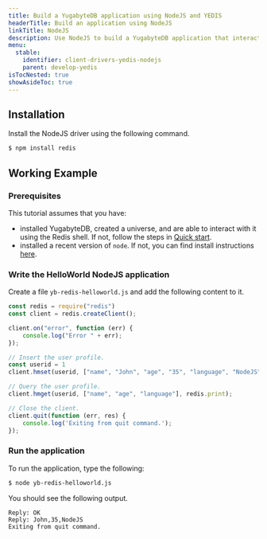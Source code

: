 ```yaml
---
title: Build a YugabyteDB application using NodeJS and YEDIS
headerTitle: Build an application using NodeJS
linkTitle: NodeJS
description: Use NodeJS to build a YugabyteDB application that interacts with YEDIS
menu:
  stable:
    identifier: client-drivers-yedis-nodejs
    parent: develop-yedis
isTocNested: true
showAsideToc: true
---
```


## Installation

Install the NodeJS driver using the following command.

```sh
$ npm install redis
```

## Working Example

### Prerequisites

This tutorial assumes that you have:

- installed YugabyteDB, created a universe, and are able to interact with it using the Redis shell. If not, follow the steps in [Quick start](../../../../quick-start/).
- installed a recent version of `node`. If not, you can find install instructions [here](https://nodejs.org/en/download/).

### Write the HelloWorld NodeJS application

Create a file `yb-redis-helloworld.js` and add the following content to it.

```js
const redis = require("redis")
const client = redis.createClient();

client.on("error", function (err) {
    console.log("Error " + err);
});

// Insert the user profile.
const userid = 1
client.hmset(userid, ["name", "John", "age", "35", "language", "NodeJS"], redis.print);

// Query the user profile.
client.hmget(userid, ["name", "age", "language"], redis.print);

// Close the client.
client.quit(function (err, res) {
    console.log('Exiting from quit command.');
});
```

### Run the application

To run the application, type the following:

```sh
$ node yb-redis-helloworld.js
```

You should see the following output.

```
Reply: OK
Reply: John,35,NodeJS
Exiting from quit command.
```
